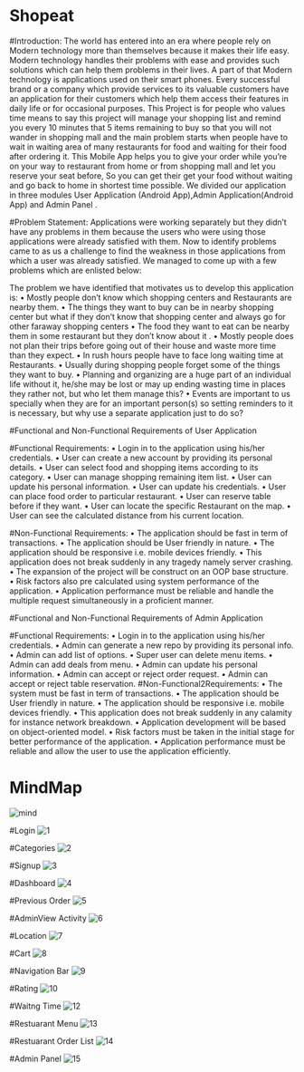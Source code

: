 # Shopeat

  #Introduction:
The world has entered into an era where people rely on Modern technology more than themselves because it makes their life easy. Modern technology handles their problems with ease and provides such solutions which can help them problems in their lives. A part of that Modern technology is applications used on their smart phones. Every successful brand or a company which provide services to its valuable customers have an application for their customers which help them access their features in daily life or for occasional purposes.
This Project is for people who values time means to say this project will manage your shopping list and remind you every 10 minutes that 5 items remaining to buy so that you will not wander in shopping mall and the main problem starts when people have to wait in waiting area of many restaurants for food and waiting for their food after ordering it. This Mobile App helps you to give your order while you’re on your way to restaurant from home or from shopping mall and let you reserve your seat before, So you can get their get your food without waiting and go back to home in shortest time possible.
We divided our application  in three modules User Application (Android App),Admin Application(Android App) and Admin Panel . 

   #Problem Statement:
Applications were working separately but they didn’t have any problems in them because the users who were using those applications were already satisfied with them. Now to identify problems came to as us a challenge to find the weakness in those applications from which a user was already satisfied. We managed to come up with a few problems which are enlisted below:

The problem we have identified that motivates us to develop this application is:
•	Mostly people don’t know which shopping centers and Restaurants are nearby them.
•	The things they want to buy can be in nearby shopping center but what if they don’t know that shopping center and always go for other faraway shopping centers 
•	The food they want to eat can be nearby them in some restaurant but they don’t know about it .
•	Mostly people does not plan their trips before going out of their house and waste more time than they expect.
•	In rush hours people have to face long waiting time at Restaurants.
•	Usually during shopping people forget some of the things they want to buy.
•	Planning and organizing are a huge part of an individual life without it, he/she may be lost or may up ending wasting time in places they rather not, but who let them manage this?
•	Events are important to us specially when they are for an important person(s) so setting reminders to it is necessary, but why use a separate application just to do so?

#Functional and Non-Functional Requirements of User Application

   #Functional Requirements:
•	Login in to the application using his/her credentials.
•	User can create a new account by providing its personal details.
•	User can select food and shopping items according to its category.
•	User can manage shopping remaining item list.
•	User can update his personal information.
•	User can update his credentials.
•	User can place food order to particular restaurant.
•	User can reserve table before if they want.
•	User can locate the specific Restaurant on the map.
•	User can see the calculated distance from his current location.

#Non-Functional Requirements:
•	The application should be fast in term of transactions.
•	The application should be User friendly in nature.
•	The application should be responsive i.e. mobile devices friendly.
•	This application does not break suddenly in any tragedy namely server crashing.
•	The expansion of the project will be construct on an OOP base structure.
•	Risk factors also pre calculated using system performance of the application.
•	Application performance must be reliable and handle the multiple request simultaneously in a proficient manner.

#Functional and Non-Functional Requirements of Admin Application

#Functional Requirements:
•	Login in to the application using his/her credentials.
•	Admin can generate a new repo by providing its personal info.
•	Admin can add list of options.
•	Super user can delete menu items.
•	Admin can add deals from menu.
•	Admin can update his personal information.
•	Admin can accept or reject order request.
•	Admin can accept or reject table reservation.
   #Non-Functional2Requirements:
•	The system must be fast in term of transactions.
•	The application should be User friendly in nature.
•	The application should be responsive i.e. mobile devices friendly.
•	This application does not break suddenly in any calamity for instance network breakdown.
•	Application development will be based on object-oriented model.
•	Risk factors must be taken in the initial stage for better performance of the application.
•	Application performance must be reliable and allow the user to use the application efficiently.


# MindMap
![mind](https://user-images.githubusercontent.com/59466992/71719045-e733c080-2e3e-11ea-8540-71cc663a0468.jpg)

#Login
![1](https://user-images.githubusercontent.com/59466992/71719530-7beaee00-2e40-11ea-96b3-db1d556f13ba.jpg)

#Categories
![2](https://user-images.githubusercontent.com/59466992/71719735-10ede700-2e41-11ea-9e74-120e03671a64.jpg)

#Signup
![3](https://user-images.githubusercontent.com/59466992/71719806-4abeed80-2e41-11ea-944d-4a24c5b59053.jpg)

#Dashboard
![4](https://user-images.githubusercontent.com/59466992/71719837-6629f880-2e41-11ea-9384-228346cd7a07.jpg)

#Previous Order
![5](https://user-images.githubusercontent.com/59466992/71719884-8ce82f00-2e41-11ea-8f1e-c14d885efefb.jpg)

#AdminView Activity
![6](https://user-images.githubusercontent.com/59466992/71719922-adb08480-2e41-11ea-98c6-4a5e66252cb2.jpg)

#Location
![7](https://user-images.githubusercontent.com/59466992/71719988-de90b980-2e41-11ea-9464-87571a18815a.jpg)

#Cart
![8](https://user-images.githubusercontent.com/59466992/71720032-03852c80-2e42-11ea-8c23-6032e3a51e1f.jpg)

#Navigation Bar
![9](https://user-images.githubusercontent.com/59466992/71720056-1e57a100-2e42-11ea-88d1-8dcfa55dcada.jpg)

#Rating
![10](https://user-images.githubusercontent.com/59466992/71720088-3a5b4280-2e42-11ea-92fa-6b86b1b49e48.jpg)

#Waitng Time
![12](https://user-images.githubusercontent.com/59466992/71720109-4fd06c80-2e42-11ea-9d5b-32f89a0788cb.jpg)

#Restuarant Menu
![13](https://user-images.githubusercontent.com/59466992/71720150-78586680-2e42-11ea-9d75-dc141be4b989.jpg)

#Restuarant Order List
![14](https://user-images.githubusercontent.com/59466992/71720180-a0e06080-2e42-11ea-9621-38ad71d888fb.jpg)

#Admin Panel
![15](https://user-images.githubusercontent.com/59466992/71720229-beadc580-2e42-11ea-9098-8d28ace24d00.jpg)








